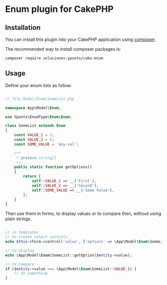 # Enum plugin for CakePHP

## Installation

You can install this plugin into your CakePHP application using [composer](https://getcomposer.org).

The recommended way to install composer packages is:

```
composer require soluciones-ypunto/cake-enum
```


## Usage

Define your enum lists as follow:

```php

// file Model/Enum/SomeList.php

namespace App\Model\Enum;

use Ypunto\EnumType\Enum\Enum;

class SomeList extends Enum
{
    const VALUE_1 = 1;
    const VALUE_2 = 2;
    const SOME_VALUE = 'any-val';

    /**
     * @return string[]
     */
    public static function getOptions()
    {
        return [
            self::VALUE_1 => __('First'),
            self::VALUE_2 => __('Second'),
            self::SOME_VALUE => __('Some Value'),
        ];
    }
}

```


Then use them in forms, to display values or to compare then, without using plain strings.

```php

// in templates
// to create select controls
echo $this->Form->control('value', ['options' => \App\Model\Enum\SomeList::getOptions()]);

// to display
echo \App\Model\Enum\SomeList::getOption($entity->value);

// to compare
if ($entity->value === \App\Model\Enum\SomeList::VALUE_1) {
    // do something
}

```
